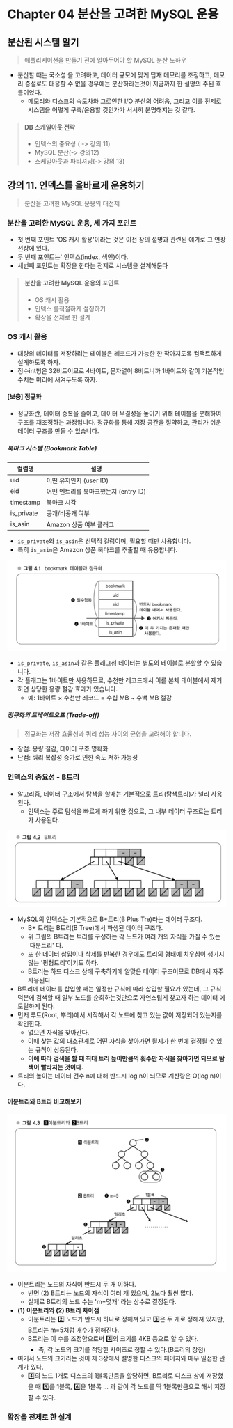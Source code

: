 # Chapter 04 분산을 고려한 MySQL 운용
## 분산된 시스템 알기
> 애플리케이션을 만들기 전에 알아두어야 할 MySQL 분산 노하우
- 분산할 때는 국소성 을 고려하고, 데이터 규모에 맞게 탑재 메모리를 조정하고, 메모리 증설로도 대응할 수 없을 경우에는 분산하라는것이 지금까지 한 설명의 주된 흐름이었다. 
  - 메모리와 디스크의 속도차와 그로인한 I/O 분산의 어려움, 그리고 이를 전제로 시스템을 어떻게 구축/운용할 것인가가 서서히 분명해지는 것 같다.

> #### DB 스케일아웃 전략
> - 인덱스의 중요성 ( -> 강의 11)
> - MySQL 분산(-> 강의12)
> - 스케일아웃과 파티셔닝(-> 강의 13) 

## 강의 11. 인덱스를 올바르게 운용하기
> 분산을 고려한 MySQL 운용의 대전제
### 분산을 고려한 MySQL 운용, 세 가지 포인트
- 첫 번째 포인트 'OS 캐시 활용'이라는 것은 이전 장의 설명과 관련된 얘기로 그 연장선상에 있다. 
- 두 번째 포인트는' 인덱스(index, 색인)이다.
- 세번째 포인트는 확장을 한다는 전제로 시스템을 설계해둔다
> #### 분산을 고려한 MySQL 운용의 포인트
> - OS 캐시 활용
> - 인덱스 를적절하게 설정하기 
> - 확장을 전제로 한 설계

### OS 캐시 활용
- 대량의 데이터를 저장하려는 테이블은 레코드가 가능한 한 작아지도록 컴팩트하게 설계하도록 하자. 
- 정수int형은 32비트이므로 4바이트, 문자열이 8비트니까 1바이트와 같이 기본적인 수치는 머리에 새겨두도록 하자.
#### [보충] 정규화
- 정규화란, 데이터 중복을 줄이고, 데이터 무결성을 높이기 위해 테이블을 분해하여 구조를 재조정하는 과정입니다. 정규화를 통해 저장 공간을 절약하고, 관리가 쉬운 데이터 구조를 만들 수 있습니다.
##### 북마크 시스템 (Bookmark Table)
| 컬럼명       | 설명                                   |
|-------------|----------------------------------------|
| uid         | 어떤 유저인지 (user ID)                |
| eid         | 어떤 엔트리를 북마크했는지 (entry ID) |
| timestamp   | 북마크 시각                             |
| is_private  | 공개/비공개 여부                        |
| is_asin     | Amazon 상품 여부 플래그                |
- `is_private`와 `is_asin`은 선택적 컬럼이며, 필요할 때만 사용합니다.
- 특히 `is_asin`은 Amazon 상품 북마크를 추출할 때 유용합니다.

![bookmark 테이블과 정규화](image/bookmark_table_normalization.png)
- `is_private`, `is_asin`과 같은 플래그성 데이터는 별도의 테이블로 분할할 수 있습니다.
- 각 플래그는 1바이트만 사용하므로, 수천만 레코드에서 이를 본체 테이블에서 제거하면 상당한 용량 절감 효과가 있습니다.
  - 예: 1바이트 × 수천만 레코드 = 수십 MB ~ 수백 MB 절감
##### 정규화의 트레이드오프 (Trade-off)
> 정규화는 저장 효율성과 쿼리 성능 사이의 균형을 고려해야 합니다.
- 장점: 용량 절감, 데이터 구조 명확화
- 단점: 쿼리 복잡성 증가로 인한 속도 저하 가능성

### 인덱스의 중요성 - B트리
- 알고리즘, 데이터 구조에서 탐색을 할때는 기본적으로 트리(탐색트리)가 널리 사용된다. 
  - 인덱스는 주로 탐색을 빠르게 하기 위한 것으로, 그 내부 데이터 구조로는 트리가 사용된다.

![B트리](image/b_tree.png)
- MySQL의 인덱스는 기본적으로 B+트리(B Plus Tre)라는 데이터 구조다. 
  - B+ 트리는 B트리(B Tree)에서 파생된 데이터 구조다.
  - 위 그림의 B트리는 트리를 구성하는 각 노드가 여러 개의 자식을 가질 수 있는 '다분트리' 다. 
  - 또 한 데이터 삽입이나 삭제를 반복한 경우에도 트리의 형태에 치우침이 생기지않는 '평형트리'이기도 하다. 
  - B트리는 하드 디스크 상에 구축하기에 알맞은 데이터 구조이므로 DB에서 자주 사용된다.
- B트리에 데이터를 삽입할 때는 일정한 규칙에 따라 삽입할 필요가 있는데, 그 규칙 덕분에 검색할 때 일부 노드를 순회하는것만으로 자연스럽게 찾고자 하는 데이터 에도달하게 된다.
- 먼저 루트(Root, 뿌리)에서 시작해서 각 노드에 찾고 있는 값이 저장되어 있는지를 확인한다.
  - 없으면 자식을 찾아간다.
  - 이때 찾는 값의 대소관계로 어떤 자식을 찾아가면 될지가 한 번에 결정될 수 있는 규칙이 상둉된다.
  - **이에 따라 검색을 할 때 최대 트리 높이만큼의 횟수만 자식을 찾아가면 되므로 탐색이 빨라지는 것이다.**
- 트리의 높이는 데이터 건수 n에 대해 반드시 log n이 되므로 계산량은 O(log n)이다.
#### 이분트리와 B트리 비교해보기
![(1) 이분트리와 (2) B트리](image/binary_tree_and_b_tree.png)
- 이분트리는 노드의 자식이 반드시 두 개 이하다.
  - 반면 (2) B트리는 노드의 자식이 여러 개 있으며, 2보다 훨씬 많다.
  - 실제로 B트리의 노드 수는 'm=몇개' 라는 상수로 결정된다.
- **(1) 이분트리와 (2) B트리 차이점**
  - 이분트리는 2️⃣ 노드가 반드시 하나로 정해져 있고 3️⃣은 두 개로 정해져 있지만, B트리는 m=5처럼 개수가 정해진다.
  - B트리는 이 수를 조정함으로써 4️⃣의 크기를 4KB 등으로 할 수 있다.
    - 즉, 각 노드의 크기를 적당한 사이즈로 정할 수 있다.(B트리의 장점)
- 여기서 노드의 크기라는 것이 제 3장에서 설명한 디스크의 페이지와 매우 밀접한 관계가 있다.
  - 4️⃣의 노드 1개로 디스크의 1블록만큼을 할당하면, B트리로 디스크 상에 저장했을 때 5️⃣를 1블록, 6️⃣을 1블록 ... 과 같이 각 노드를 딱 1블록만큼으로 해서 저장할 수 있다.

### 확장을 전제로 한 설계

